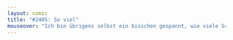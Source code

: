 ```yaml
---
layout: comic
title: "#2405: So viel"
mouseover: "Ich bin übrigens selbst ein bisschen gespannt, wie viele Schlafcomics ich noch ersinnen werde."
---
```

